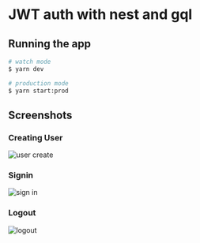 # JWT auth with nest and gql

## Running the app

```bash
# watch mode
$ yarn dev

# production mode
$ yarn start:prod
```

## Screenshots

### Creating User

![user create](https://user-images.githubusercontent.com/45848083/212306351-97217a8d-0f15-4334-aac2-ca0550611a9d.png)

### Signin

![sign in](https://user-images.githubusercontent.com/45848083/212311094-a6986320-6fef-49fd-bf5e-b8c0e4668150.png)

### Logout

![logout](https://user-images.githubusercontent.com/45848083/213633069-ea7971c7-7811-492a-b668-3d44e0180e73.png)
